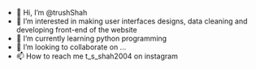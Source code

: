 - 👋 Hi, I’m @trushShah
- 👀 I’m interested in making user interfaces designs, data cleaning and developing front-end of the website
- 🌱 I’m currently learning python programming 
- 💞️ I’m looking to collaborate on ...
- 📫 How to reach me t_s_shah2004 on instagram


<!---
trushShah/trushShah is a ✨ special ✨ repository because its `README.md` (this file) appears on your GitHub profile.
You can click the Preview link to take a look at your changes.
--->
